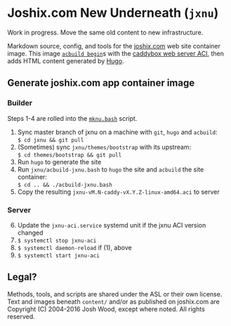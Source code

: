 # Joshix.com New Underneath (`jxnu`)

Work in progress. Move the same old content to new infrastructure.

Markdown source, config, and tools for the [joshix.com][jx] web site
container image. This image [`acbuild begin`][acbuild-begin]s
with the [caddybox web server ACI][caddybox-acbuild], then
adds HTML content generated by [Hugo][hugo].

##  Generate joshix.com app container image

### Builder

Steps 1-4 are rolled into the [`mknu.bash`][mknu-script] script.

1. Sync master branch of jxnu on a machine with `git`, `hugo` and `acbuild`:  
`$ cd jxnu && git pull`
2. (Sometimes) sync `jxnu/themes/bootstrap` with its upstream:  
`$ cd themes/bootstrap && git pull`
3. Run `hugo` to generate the site
4. Run `jxnu/acbuild-jxnu.bash` to `hugo` the site and `acbuild` the site container:  
`$ cd .. && ./acbuild-jxnu.bash`
5. Copy the resulting `jxnu-vM.N-caddy-vX.Y.Z-linux-amd64.aci` to server

### Server

6. Update the `jxnu-aci.service` systemd unit if the jxnu ACI version changed
7. `$ systemctl stop jxnu-aci`
8. `$ systemctl daemon-reload` if (1), above
9. `$ systemctl start jxnu-aci`


[acbuild-begin]: https://github.com/appc/acbuild/blob/master/Documentation/subcommands/begin.md
[caddybox-acbuild]: https://github.com/joshix/caddybox/tree/acbuild
[hugo]: https://gohugo.io/
[mknu-script]: mknu.bash
[jx]: https://joshix.com/

## Legal?

Methods, tools, and scripts are shared under the ASL or their own license.
Text and images beneath `content/` and/or as published on joshix.com are
Copyright (C) 2004-2016 Josh Wood, except where noted. All rights reserved.
